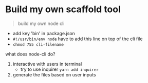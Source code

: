 # Build my own scaffold tool

> build my own node cli

- add key 'bin' in package.json
- `#!/usr/bin/env node` have to add this line on top of the cli file
- `chmod 755 cli-filename`

what does node-cli do?

1. interactive with users in terminal
     - try to use inquirer  `yarn add inquirer`
2. generate the files based on user inputs
